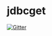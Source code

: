 # jdbcget

[![Gitter](https://badges.gitter.im/Join%20Chat.svg)](https://gitter.im/brsanthu/jdbcget?utm_source=badge&utm_medium=badge&utm_campaign=pr-badge&utm_content=badge)